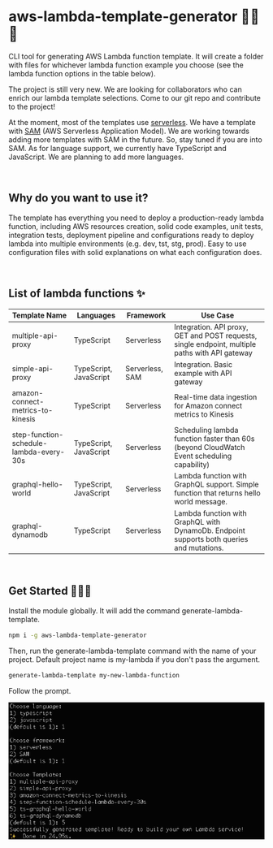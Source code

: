 # aws-lambda-template-generator 🤟💀🤟

CLI tool for generating AWS Lambda function template. It will create a folder with files for whichever lambda function example you choose (see the lambda function options in the table below).

The project is still very new. We are looking for collaborators who can enrich our lambda template selections. Come to our git repo and contribute to the project!

At the moment, most of the templates use [serverless](https://www.serverless.com/). We have a template with [SAM](https://aws.amazon.com/serverless/sam/) (AWS Serverless Application Model). We are working towards adding more templates with SAM in the future. So, stay tuned if you are into SAM. As for language support, we currently have TypeScript and JavaScript. We are planning to add more languages.

<br />

## Why do you want to use it?

The template has everything you need to deploy a production-ready lambda function, including AWS resources creation, solid code examples, unit tests, integration tests, deployment pipeline and configurations ready to deploy lambda into multiple environments (e.g. dev, tst, stg, prod). Easy to use configuration files with solid explanations on what each configuration does.

<br />

## List of lambda functions ✨

Template Name                            | Languages              | Framework        | Use Case                                                                                        | 
---------------------------------------- | ---------------------- | ---------------- | ----------------------------------------------------------------------------------------------- |
multiple-api-proxy                       | TypeScript             | Serverless       | Integration. API proxy, GET and POST requests, single endpoint, multiple paths with API gateway |
simple-api-proxy                         | TypeScript, JavaScript | Serverless, SAM  | Integration. Basic example with API gateway                                                     |
amazon-connect-metrics-to-kinesis        | TypeScript             | Serverless       | Real-time data ingestion for Amazon connect metrics to Kinesis                                  |
step-function-schedule-lambda-every-30s  | TypeScript, JavaScript | Serverless       | Scheduling lambda function faster than 60s (beyond CloudWatch Event scheduling capability)      |
graphql-hello-world                      | TypeScript, JavaScript | Serverless       | Lambda function with GraphQL support. Simple function that returns hello world message.         |
graphql-dynamodb                         | TypeScript             | Serverless       | Lambda function with GraphQL with DynamoDb. Endpoint supports both queries and mutations.       |
<br />

## Get Started 🏄🏻‍♀️

Install the module globally. It will add the command generate-lambda-template.

```bash
npm i -g aws-lambda-template-generator
```

Then, run the generate-lambda-template command with the name of your project. Default project name is my-lambda if you don't pass the argument.

```bash
generate-lambda-template my-new-lambda-function
```

Follow the prompt.

<img src="img/cli-img.png" />

